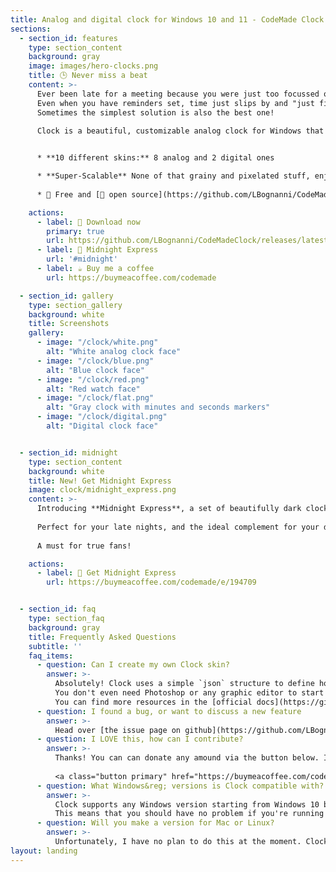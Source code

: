 ```yaml
---
title: Analog and digital clock for Windows 10 and 11 - CodeMade Clock
sections:
  - section_id: features
    type: section_content
    background: gray
    image: images/hero-clocks.png
    title: 🕒 Never miss a beat
    content: >-
      Ever been late for a meeting because you were just too focussed on another task?
      Even when you have reminders set, time just slips by and "just five minutes" turns into an hour.
      Sometimes the simplest solution is also the best one!
       
      Clock is a beautiful, customizable analog clock for Windows that always stays on top of other windows so you always know what time it is! 


      * **10 different skins:** 8 analog and 2 digital ones

      * **Super-Scalable** None of that grainy and pixelated stuff, enjoy Clock's beautiful skins at any size. Zoom in or out as much as you like!
      
      * 🍺 Free and [💝 open source](https://github.com/LBognanni/CodeMadeClock/)

    actions:
      - label: 🔽 Download now
        primary: true
        url: https://github.com/LBognanni/CodeMadeClock/releases/latest/download/clock-setup.exe
      - label: 🌚 Midnight Express
        url: '#midnight'     
      - label: ☕ Buy me a coffee
        url: https://buymeacoffee.com/codemade

  - section_id: gallery
    type: section_gallery
    background: white
    title: Screenshots
    gallery:
      - image: "/clock/white.png"
        alt: "White analog clock face"
      - image: "/clock/blue.png"
        alt: "Blue clock face"
      - image: "/clock/red.png"
        alt: "Red watch face"
      - image: "/clock/flat.png"
        alt: "Gray clock with minutes and seconds markers"
      - image: "/clock/digital.png"
        alt: "Digital clock face"


  - section_id: midnight
    type: section_content
    background: white
    title: New! Get Midnight Express
    image: clock/midnight_express.png
    content: >-
      Introducing **Midnight Express**, a set of beautifully dark clock faces.
       
      Perfect for your late nights, and the ideal complement for your dark-mode desktop.
       
      A must for true fans!

    actions:
      - label: 🌚 Get Midnight Express
        url: https://buymeacoffee.com/codemade/e/194709


  - section_id: faq
    type: section_faq
    background: gray
    title: Frequently Asked Questions
    subtitle: ''
    faq_items:
      - question: Can I create my own Clock skin?
        answer: >-
          Absolutely! Clock uses a simple `json` structure to define how a clock face should look like.
          You don't even need Photoshop or any graphic editor to start!
          You can find more resources in the [official docs](https://github.com/LBognanni/CodeMadeClock/tree/master/docs#-authoring-new-skins)
      - question: I found a bug, or want to discuss a new feature
        answer: >-
          Head over [the issue page on github](https://github.com/LBognanni/CodeMadeClock/issues) and create a new bug or feature request, contributions are always welcome! If you like coding, you can also fork the repo and submit a pull request 😉
      - question: I LOVE this, how can I contribute?
        answer: >-
          Thanks! You can can donate any amound via the button below. If you have not already done so, you can also buy [Midnight Express](#midnight)
           
          <a class="button primary" href="https://buymeacoffee.com/codemade">☕ Buy me a coffee</a>
      - question: What Windows&reg; versions is Clock compatible with?
        answer: >-
          Clock supports any Windows version starting from Windows 10 build 17763, also known as [October 2018 update](https://en.wikipedia.org/wiki/Windows_10,_version_1809).<br>
          This means that you should have no problem if you're running Windows 10 or 11 and have automatic updates turned on.
      - question: Will you make a version for Mac or Linux?
        answer: >-
          Unfortunately, I have no plan to do this at the moment. Clock is tightly tied to various Windows-only technologies such as GDIPlus and Windows Forms and it would look more like a rewrite than a simple change.
layout: landing
---
```

